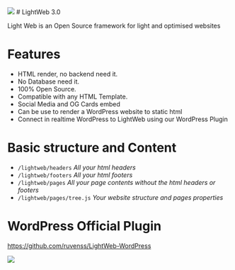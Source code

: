 <img src="https://images.nizu.io/lightweb/apple-touch-icon-precomposed.png">
# LightWeb 3.0

Light Web is an Open Source framework for light and optimised websites

# Features

- HTML render, no backend need it.
- No Database need it.
- 100% Open Source.
- Compatible with any HTML Template.
- Social Media and OG Cards embed
- Can be use to render a WordPress website to static html
- Connect in realtime WordPress to LightWeb using our WordPress Plugin

# Basic structure and Content

- `/lightweb/headers` *All your html headers*
- `/lightweb/footers` *All your html footers*
- `/lightweb/pages` *All your page contents without the html headers or footers*
- `/lightweb/pages/tree.js` *Your website structure and pages properties*


# WordPress Official Plugin

<a href="https://github.com/ruvenss/LightWeb-WordPress">https://github.com/ruvenss/LightWeb-WordPress</a>


<img src="https://img.shields.io/badge/nizu-ready-green">
